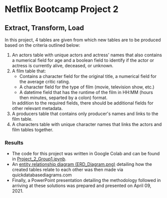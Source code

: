 
<h1>Netflix Bootcamp Project 2</h1>
<h2>Extract, Transform, Load</span></h2> 

In this project, 4 tables are given from which new tables are to be produced based on the criteria outlined below:

<ol>
<li>An actors table with unique actors and actress' names that also contains a numerical field for age
and a boolean field to identify if the actor or actress is currently alive, deceased, or unknown.</li>
<li>A film table that:
<ul>
<li>Contains a character field for the original title, a numerical field for the 
average critic rating.</li> 
<li>A character field for the type of film (movie, television show, etc.)</li>
<li>A datetime field that has the runtime of the film in HH:MM (hours then minutes, separted by a colon) format.</li></ul>
In addition to the required fields, there should be additional fields for other relevant metadata.</li>
<li>A producers table that contains only producer's names and links to the film table.</li>
<li>A characters table with unique character names that links the actors and film tables together.</li>
</ol>

<h3>Results</h3>
<ul>
<li>The code for this project was written in Google Colab and can be found in <a href="https://github.com/Anino1996/Project2---Group3/blob/Main/Project_2_Group1.ipynb">Project_2_Group1.ipynb</a>.</li>

<li>An <a href="https://github.com/Anino1996/Project2---Group3/blob/Main/ERD_Diagram.png">entity relationship diagram (ERD_Diagram.png)</a> detailing how the created tables relate to each other was then made via quickdatabasediagrams.com</li>


<li> Finally, a PowerPoint presentation detailing the methodology followed in arriving at these solutions was prepared and presented on April 09, 2021.





